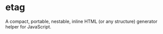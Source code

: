# etag
A compact, portable, nestable, inline HTML (or any structure) generator helper for JavaScript.
